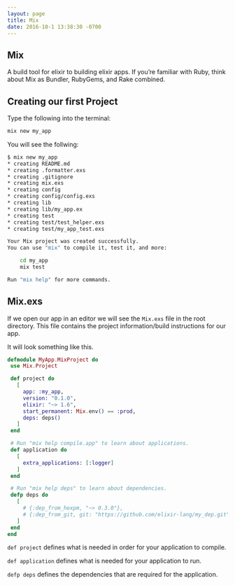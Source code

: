 ```yaml
---
layout: page
title: Mix
date: 2016-10-1 13:38:30 -0700
---
```


## Mix

A build tool for elixir to building elixir apps.  If you’re familiar with Ruby, think about Mix as Bundler, RubyGems, and Rake combined.

## Creating our first Project

Type the following into the terminal:

```elixir
mix new my_app
```

You will see the follwing:

```bash
$ mix new my_app
* creating README.md
* creating .formatter.exs
* creating .gitignore
* creating mix.exs
* creating config
* creating config/config.exs
* creating lib
* creating lib/my_app.ex
* creating test
* creating test/test_helper.exs
* creating test/my_app_test.exs

Your Mix project was created successfully.
You can use "mix" to compile it, test it, and more:

    cd my_app
    mix test

Run "mix help" for more commands.

```

## Mix.exs

If we open our app in an editor we will see the `Mix.exs` file in the root directory. This file contains the project information/build instructions for our app.

 It will look something like this.

 ```elixir
defmodule MyApp.MixProject do
  use Mix.Project

  def project do
    [
      app: :my_app,
      version: "0.1.0",
      elixir: "~> 1.6",
      start_permanent: Mix.env() == :prod,
      deps: deps()
    ]
  end

  # Run "mix help compile.app" to learn about applications.
  def application do
    [
      extra_applications: [:logger]
    ]
  end

  # Run "mix help deps" to learn about dependencies.
  defp deps do
    [
      # {:dep_from_hexpm, "~> 0.3.0"},
      # {:dep_from_git, git: "https://github.com/elixir-lang/my_dep.git", tag: "0.1.0"},
    ]
  end
end
```

`def project` defines what is needed in order for your application to compile.

`def application` defines what is needed for your application to run.

`defp deps` defines the dependencies that are required for the application.







